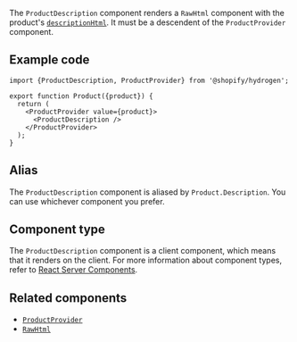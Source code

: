 <!-- This file is generated from source code in the Shopify/hydrogen repo. Edit the files in /packages/hydrogen/src/components/ProductDescription and run 'yarn generate-docs' at the root of this repo. For more information, refer to https://github.com/Shopify/shopify-dev/blob/master/content/internal/operations/hydrogen-reference-docs.md. -->

The `ProductDescription` component renders a `RawHtml` component with
the product's [`descriptionHtml`](/api/storefront/reference/products/product).
It must be a descendent of the `ProductProvider` component.

## Example code

```tsx
import {ProductDescription, ProductProvider} from '@shopify/hydrogen';

export function Product({product}) {
  return (
    <ProductProvider value={product}>
      <ProductDescription />
    </ProductProvider>
  );
}
```

## Alias

The `ProductDescription` component is aliased by `Product.Description`. You can use whichever component you prefer.

## Component type

The `ProductDescription` component is a client component, which means that it renders on the client. For more information about component types, refer to [React Server Components](/custom-storefronts/hydrogen/framework/react-server-components).

## Related components

- [`ProductProvider`](/api/hydrogen/components/product-variant/productprovider)
- [`RawHtml`](/api/hydrogen/components/primitive/rawhtml)
